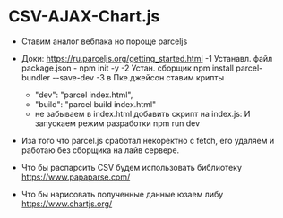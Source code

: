 # CSV-AJAX-Chart.js

- Ставим аналог вебпака но пороще parceljs
- Доки: https://ru.parceljs.org/getting_started.html
  -1 Устанавл. файл package.json - npm init -y
  -2 Устан. сборщик npm install parcel-bundler --save-dev
  -3 в Пке.джейсон ставим крипты

  - "dev": "parcel index.html",
  - "build": "parcel build index.html"
  - не забываем в index.html добавить скрипт на index.js: <script src="./index.js"></script>
    И запускаем режим разработки npm run dev

- Иза того что parcel.js сработал некоректно с fetch, его удаляем и работаю без сборщика на лайв сервере.

- Что бы распарсить CSV будем использовать библиотеку https://www.papaparse.com/
- Что бы нарисовать полученные данные юзаем либу https://www.chartjs.org/
